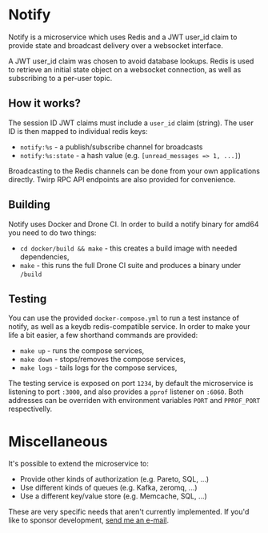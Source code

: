 # Notify

Notify is a microservice which uses Redis and a JWT user_id claim to
provide state and broadcast delivery over a websocket interface.

A JWT user_id claim was chosen to avoid database lookups. Redis is used
to retrieve an initial state object on a websocket connection, as well as
subscribing to a per-user topic.

## How it works?

The session ID JWT claims must include a `user_id` claim (string). The
user ID is then mapped to individual redis keys:

- `notify:%s` - a publish/subscribe channel for broadcasts
- `notify:%s:state` - a hash value (e.g. `[unread_messages => 1, ...]`)

Broadcasting to the Redis channels can be done from your own applications
directly. Twirp RPC API endpoints are also provided for convenience.

## Building

Notify uses Docker and Drone CI. In order to build a notify binary for
amd64 you need to do two things:

- `cd docker/build && make` - this creates a build image with needed dependencies,
- `make` - this runs the full Drone CI suite and produces a binary under `/build`

## Testing

You can use the provided `docker-compose.yml` to run a test instance of
notify, as well as a keydb redis-compatible service. In order to make
your life a bit easier, a few shorthand commands are provided:

- `make up` - runs the compose services,
- `make down` - stops/removes the compose services,
- `make logs` - tails logs for the compose services,

The testing service is exposed on port `1234`, by default the
microservice is listening to port `:3000`, and also provides a `pprof`
listener on `:6060`. Both addresses can be overriden with environment
variables `PORT` and `PPROF_PORT` respectivelly.

# Miscellaneous

It's possible to extend the microservice to:

- Provide other kinds of authorization (e.g. Pareto, SQL, ...)
- Use different kinds of queues (e.g. Kafka, zeromq, ...)
- Use a different key/value store (e.g. Memcache, SQL, ...)

These are very specific needs that aren't currently implemented. If you'd 
like to sponsor development, [send me an e-mail](mailto:black@scene-si.org).

